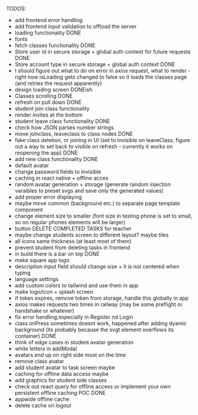 TODOS:
  - add frontend error handling
  - add frontend input validation to offload the server
  - loading functionality DONE
  - fonts
  - fetch classes functionality DONE
  - Store user id in secure storage + global auth context for future requests DONE
  - Store account type in secure storage + global auth context DONE
  - I should figure out what to do on error in axios request, what to render - right now isLoading gets changed to false so it loads the classes page (and retries the request apparently)
  - design loading screen DONEish
  - Classes scrolling DONE
  - refresh on pull down DONE
  - student join class functionality
  - render invites at the bottom
  - student leave class functionality DONE
  - check how JSON parses number strings
  - move joinclass, leaveclass to class nodes DONE
  - fake class deletion, or joining in UI (set to invisible on leaveClass, figure out a way to set back to visible on refresh - currently it works on reopening the app) DONE
  - add new class functionality DONE
  - default avatar
  - change password fields to invisible
  - caching in react native + offline acces
  - random avatar generation + storage (generate random injection varaibles to preset svgs and save only the generated values)
  - add proper error displaying
  - maybe move common (background etc.) to separate page template component
  - change element size to smaller (font size in testing phone is set to small, so on regular phones elements will be larger)
  - button DELETE COMPLETED TASKS for teacher
  - maybe change students screen to different layout? maybe tiles
  - all icons same thickness (at least most of them)
  - prevent student from deleting tasks in frontend
  - in build there is a bar on top DONE
  - make square app logo
  - description input field should change size + it is not centered when typing
  - language settings
  - add custom colors to tailwind and use them in app
  - make logo/icon + splash screen
  - if token expires, remove token from storage, handle this globally in app
  - axios makes requests two times in railway (may be some preflight or handshake or whatever)
  - fix error handling,especially in Register nd Login
  - class onPress sometimes doesnt work, happened after adding dyamic background (its probably because the svgt element overflows its container) DONE
  - think of edge cases in student avatar generation
  - white letters in addModal
  - avatars end up on right side most on the time
  - remove class avatar
  - add student avatar to task screen maybe
  - caching for offline data access maybe
  - add graphics for student side classes
  - check out react query for offline access or implement your own persistent offline caching POC DONE
  - appwide offline cache
  - delete cache on logout